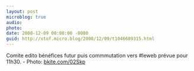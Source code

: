```yaml
---
layout: post
microblog: true
audio: 
photo: 
date: 2008-12-09 00:00:00 -0000
guid: http://xtof.micro.blog/2008/12/09/t1046689315.html
---
```

Comite edito bénéfices futur puis commmutation vers #leweb prévue pour 11h30. - Photo: [bkite.com/02Skp](http://bkite.com/02Skp)
